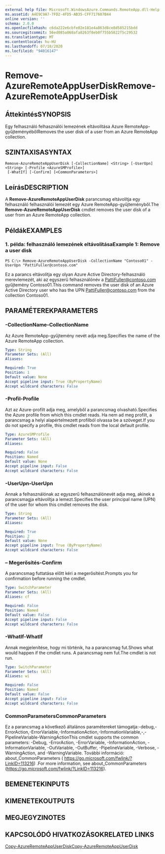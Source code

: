 ```yaml
---
external help file: Microsoft.WindowsAzure.Commands.RemoteApp.dll-Help.xml
ms.assetid: A4E9C9A7-7FD2-4FD5-AB35-CFF717607B44
online version: ''
schema: 2.0.0
ms.openlocfilehash: c6da222e6cbfe02e181e4a863d8ce8d585215bdd
ms.sourcegitcommit: 56ed085a868afa8263f8eb0f755b5822f5c29532
ms.translationtype: MT
ms.contentlocale: hu-HU
ms.lasthandoff: 07/18/2020
ms.locfileid: "94016147"
---
```

# <span data-ttu-id="d48b8-101">Remove-AzureRemoteAppUserDisk</span><span class="sxs-lookup"><span data-stu-id="d48b8-101">Remove-AzureRemoteAppUserDisk</span></span>

## <span data-ttu-id="d48b8-102">Áttekintés</span><span class="sxs-lookup"><span data-stu-id="d48b8-102">SYNOPSIS</span></span>
<span data-ttu-id="d48b8-103">Egy felhasználó felhasználói lemezének eltávolítása Azure RemoteApp-gyűjteményéből</span><span class="sxs-lookup"><span data-stu-id="d48b8-103">Removes the user disk of a user from an Azure RemoteApp collection.</span></span>

## <span data-ttu-id="d48b8-104">SZINTAXISA</span><span class="sxs-lookup"><span data-stu-id="d48b8-104">SYNTAX</span></span>

```
Remove-AzureRemoteAppUserDisk [-CollectionName] <String> [-UserUpn] <String> [-Profile <AzureSMProfile>]
 [-WhatIf] [-Confirm] [<CommonParameters>]
```

## <span data-ttu-id="d48b8-105">Leírás</span><span class="sxs-lookup"><span data-stu-id="d48b8-105">DESCRIPTION</span></span>
<span data-ttu-id="d48b8-106">A **Remove-AzureRemoteAppUserDisk** parancsmag eltávolítja egy felhasználó felhasználói lemezét egy Azure RemoteApp-gyűjteményből.</span><span class="sxs-lookup"><span data-stu-id="d48b8-106">The **Remove-AzureRemoteAppUserDisk** cmdlet removes the user disk of a user from an Azure RemoteApp collection.</span></span>

## <span data-ttu-id="d48b8-107">Példák</span><span class="sxs-lookup"><span data-stu-id="d48b8-107">EXAMPLES</span></span>

### <span data-ttu-id="d48b8-108">1. példa: felhasználó lemezének eltávolítása</span><span class="sxs-lookup"><span data-stu-id="d48b8-108">Example 1: Remove a user disk</span></span>
```
PS C:\> Remove-AzureRemoteAppUserDisk -CollectionName "Contoso01" -UserUpn "PattiFuller@contoso.com"
```

<span data-ttu-id="d48b8-109">Ez a parancs eltávolítja egy olyan Azure Active Directory-felhasználó merevlemezét, aki az egyszerű felhasználónév a PattiFuller@contoso.com gyűjtemény Contoso01.</span><span class="sxs-lookup"><span data-stu-id="d48b8-109">This command removes the user disk of an Azure Active Directory user who has the UPN PattiFuller@contoso.com from the collection Contoso01.</span></span>

## <span data-ttu-id="d48b8-110">PARAMÉTEREK</span><span class="sxs-lookup"><span data-stu-id="d48b8-110">PARAMETERS</span></span>

### <span data-ttu-id="d48b8-111">-CollectionName</span><span class="sxs-lookup"><span data-stu-id="d48b8-111">-CollectionName</span></span>
<span data-ttu-id="d48b8-112">Az Azure RemoteApp-gyűjtemény nevét adja meg.</span><span class="sxs-lookup"><span data-stu-id="d48b8-112">Specifies the name of the Azure RemoteApp collection.</span></span>

```yaml
Type: String
Parameter Sets: (All)
Aliases: 

Required: True
Position: 1
Default value: None
Accept pipeline input: True (ByPropertyName)
Accept wildcard characters: False
```

### <span data-ttu-id="d48b8-113">-Profil</span><span class="sxs-lookup"><span data-stu-id="d48b8-113">-Profile</span></span>
<span data-ttu-id="d48b8-114">Azt az Azure-profilt adja meg, amelyből a parancsmag olvasható.</span><span class="sxs-lookup"><span data-stu-id="d48b8-114">Specifies the Azure profile from which this cmdlet reads.</span></span>
<span data-ttu-id="d48b8-115">Ha nem ad meg profilt, a parancsmag a helyi alapértelmezett profilból olvassa be a szöveget.</span><span class="sxs-lookup"><span data-stu-id="d48b8-115">If you do not specify a profile, this cmdlet reads from the local default profile.</span></span>

```yaml
Type: AzureSMProfile
Parameter Sets: (All)
Aliases: 

Required: False
Position: Named
Default value: None
Accept pipeline input: False
Accept wildcard characters: False
```

### <span data-ttu-id="d48b8-116">-UserUpn</span><span class="sxs-lookup"><span data-stu-id="d48b8-116">-UserUpn</span></span>
<span data-ttu-id="d48b8-117">Annak a felhasználónak az egyszerű felhasználónevét adja meg, akinek a parancsmagja eltávolítja a lemezt.</span><span class="sxs-lookup"><span data-stu-id="d48b8-117">Specifies the user principal name (UPN) of the user for whom this cmdlet removes the disk.</span></span>

```yaml
Type: String
Parameter Sets: (All)
Aliases: 

Required: True
Position: 2
Default value: None
Accept pipeline input: True (ByPropertyName)
Accept wildcard characters: False
```

### <span data-ttu-id="d48b8-118">– Megerősítés</span><span class="sxs-lookup"><span data-stu-id="d48b8-118">-Confirm</span></span>
<span data-ttu-id="d48b8-119">A parancsmag futtatása előtt kéri a megerősítést.</span><span class="sxs-lookup"><span data-stu-id="d48b8-119">Prompts you for confirmation before running the cmdlet.</span></span>

```yaml
Type: SwitchParameter
Parameter Sets: (All)
Aliases: cf

Required: False
Position: Named
Default value: False
Accept pipeline input: False
Accept wildcard characters: False
```

### <span data-ttu-id="d48b8-120">-WhatIf</span><span class="sxs-lookup"><span data-stu-id="d48b8-120">-WhatIf</span></span>
<span data-ttu-id="d48b8-121">Annak megjelenítése, hogy mi történik, ha a parancsmag fut.</span><span class="sxs-lookup"><span data-stu-id="d48b8-121">Shows what would happen if the cmdlet runs.</span></span>
<span data-ttu-id="d48b8-122">A parancsmag nem fut.</span><span class="sxs-lookup"><span data-stu-id="d48b8-122">The cmdlet is not run.</span></span>

```yaml
Type: SwitchParameter
Parameter Sets: (All)
Aliases: wi

Required: False
Position: Named
Default value: False
Accept pipeline input: False
Accept wildcard characters: False
```

### <span data-ttu-id="d48b8-123">CommonParameters</span><span class="sxs-lookup"><span data-stu-id="d48b8-123">CommonParameters</span></span>
<span data-ttu-id="d48b8-124">Ez a parancsmag a következő általános paramétereket támogatja:-debug,-ErrorAction,-ErrorVariable,-InformationAction,-InformationVariable,-,-PipelineVariable-WarningAction</span><span class="sxs-lookup"><span data-stu-id="d48b8-124">This cmdlet supports the common parameters: -Debug, -ErrorAction, -ErrorVariable, -InformationAction, -InformationVariable, -OutVariable, -OutBuffer, -PipelineVariable, -Verbose, -WarningAction, and -WarningVariable.</span></span> <span data-ttu-id="d48b8-125">További információ: about_CommonParameters ( https://go.microsoft.com/fwlink/?LinkID=113216) .</span><span class="sxs-lookup"><span data-stu-id="d48b8-125">For more information, see about_CommonParameters (https://go.microsoft.com/fwlink/?LinkID=113216).</span></span>

## <span data-ttu-id="d48b8-126">BEMENETEK</span><span class="sxs-lookup"><span data-stu-id="d48b8-126">INPUTS</span></span>

## <span data-ttu-id="d48b8-127">KIMENETEK</span><span class="sxs-lookup"><span data-stu-id="d48b8-127">OUTPUTS</span></span>

## <span data-ttu-id="d48b8-128">MEGJEGYZI</span><span class="sxs-lookup"><span data-stu-id="d48b8-128">NOTES</span></span>

## <span data-ttu-id="d48b8-129">KAPCSOLÓDÓ HIVATKOZÁSOK</span><span class="sxs-lookup"><span data-stu-id="d48b8-129">RELATED LINKS</span></span>

[<span data-ttu-id="d48b8-130">Copy-AzureRemoteAppUserDisk</span><span class="sxs-lookup"><span data-stu-id="d48b8-130">Copy-AzureRemoteAppUserDisk</span></span>](./Copy-AzureRemoteAppUserDisk.md)


